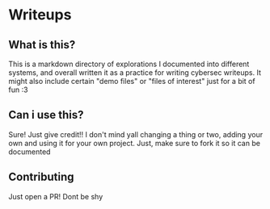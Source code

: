 # Writeups
## What is this?
This is a markdown directory of explorations I documented into different systems, and overall written it as a practice for writing cybersec writeups. It might also include certain "demo files" or "files of interest" just for a bit of fun :3
## Can i use this?
Sure! Just give credit!! I don't mind yall changing a thing or two, adding your own and using it for your own project. Just, make sure to fork it so it can be documented
## Contributing
Just open a PR! Dont be shy
